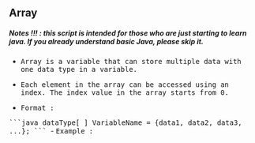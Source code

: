 ## Array
##### Notes !!! : this script is intended for those who are just starting to learn java. If you already understand basic Java, please skip it.

- <samp>Array is a variable that can store multiple data with one data type in a variable.</samp>

- <samp>Each element in the array can be accessed using an index. The index value in the array starts from 0.</samp>

- <samp>Format :</samp>

<samp>
  ```java
  dataType[ ] VariableName = {data1, data2, data3, ...};
  ```
</samp>
- <samp>Example :</samp>





